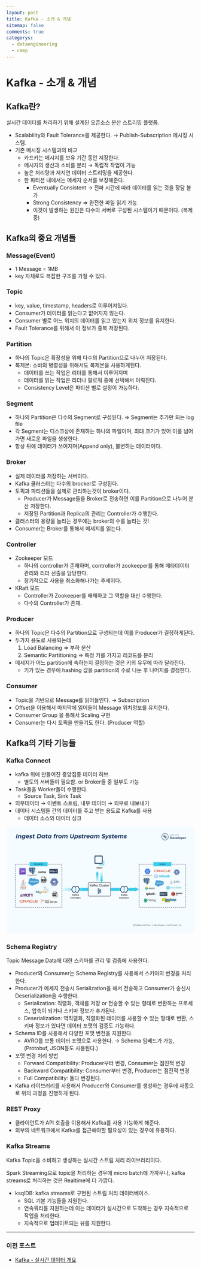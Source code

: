 ```yaml
---
layout: post
title: Kafka - 소개 & 개념
sitemap: false
comments: true
categorys:
  - dataengineering
  - camp
---
```

# Kafka - 소개 & 개념

## Kafka란?

실시간 데이터를 처리하기 위해 설계된 오픈소스 분산 스트리밍 플랫폼.

- Scalability와 Fault Tolerance를 제공한다. → Publish-Subscription 메시징 시스템.
- 기존 메시징 시스템과의 비교
    - 카프카는 메시지를 보유 기간 동안 저장한다.
    - 메시지의 생산과 소비를 분리 → 독립적 작업이 가능
    - 높은 처리량과 저지연 데이터 스트리밍을 제공한다.
    - 한 파티션 내에서는 메세지 순서를 보장해준다.
        - Eventually Consistent → 전파 시간에 따라 데이터를 읽는 것을 장담 불가
        - Strong Consistency ⇒ 완전한 파일 읽기 가능.
        - 이것이 발생하는 원인은 다수의 서버로 구성된 시스템이기 때문이다. (복제중)

## Kafka의 중요 개념들

### Message(Event)

- 1 Message = 1MB
- key 자체로도 복잡한 구조를 가질 수 있다.

### Topic

- key, value, timestamp, headers로 이루어져있다.
- Consumer가 데이터를 읽는다고 없어지지 않는다.
- Consumer 별로 어느 위치의 데이터를 읽고 있는지 위치 정보를 유지한다.
- Fault Tolerance를 위해서 이 정보가 중복 저장된다.

### Partition

- 하나의 Topic은 확장성을 위해 다수의 Partition으로 나누어 저장된다.
- 복제본: 소비의 병렬성을 위해서도 복제본을 사용하게된다.
    - 데이터를 쓰는 작업은 리더를 통해서 이루어지며
    - 데이터를 읽는 작업은 리더나 팔로워 중에 선택해서 이뤄진다.
    - Consistency Level은 파티션 별로 설정이 가능하다.

### Segment

- 하나의 Partition은 다수의 Segment로 구성된다. ⇒ Segment는 추가만 되는 log file
- 각 Segment는 디스크상에 존재하는 하나의 파일이며, 최대 크기가 있어 이를 넘어가면 새로운 파일을 생성한다.
- 항상 뒤에 데이터가 쓰여지며(Append only), 불변하는 데이터이다.

### Broker

- 실제 데이터를 저장하는 서버이다.
- Kafka 클러스터는 다수의 brocker로 구성된다.
- 토픽과 파티션들을 실제로 관리하는것이 broker이다.
    - Producer가 Message들을 Broker로 전송하면 이를 Partition으로 나누어 분산 저장한다.
    - 저장된 Partition과 Replica의 관리는 Controller가 수행한다.
- 클러스터의 용량을 늘리는 경우에는 broker의 수를 늘리는 것!
- Consumer는 Broker를 통해서 메세지를 읽는다.

### Controller

- Zookeeper 모드
    - 하나의 controller가 존재하며, controller가 zookeeper를 통해 메타데이터 관리와 리더 선출을 담당한다.
    - 장기적으로 사용을 최소화해나가는 추세이다.
- KRaft 모드
    - Controller가 Zookeeper를 배제하고 그 역할을 대신 수행한다.
    - 다수의 Controller가 존재.

### Producer

- 하나의 Topic은 다수의 Partition으로 구성되는데 이를 Producer가 결정하게된다.
- 두가지 용도로 사용되는데
    1. Load Balancing ⇒ 부하 분산
    2. Semantic Partitioning ⇒ 특정 키를 가지고 레코드를 분리
- 메세지가 어느 partition에 속하는지 결정하는 것은 키의 유무에 따라 달라진다.
    - 키가 있는 경우에 hashing 값을 partition의 수로 나눈 후 나머지를 결정한다.

### Consumer

- Topic을 기반으로 Message를 읽어들인다. → Subscription
- Offset을 이용해서 마지막에 읽어들이 Message 위치정보를 유지한다.
- Consumer Group 을 통해서 Scaling 구현
- Consumer는 다시 토픽을 만들기도 한다. (Producer 역할)

## Kafka의 기타 기능들

### Kafka Connect

- kafka 위에 만들어진 중앙집중 데이터 허브.
    - 별도의 서버들이 필요함. or Broker들 중 일부도 가능
- Task들을 Worker들이 수행한다.
    - Source Task, Sink Task
- 외부데이터 → 이벤트 스트림, 내부 데이터 → 외부로 내보내기
- 데이터 시스템들 간의 데이터를 주고 받는 용도로 Kafka를 사용
    - 데이터 소스와 데이터 싱크

 ![upstream](../../../assets/img/blog/kafkaupstream.jpeg)

### Schema Registry

Topic Message Data에 대한 스키마를 관리 및 검증에 사용한다.

- Producer와 Consumer는 Schema Registry를 사용해서 스키마의 변경을 처리한다.
- Producer가 메세지 전송시 Serialization을 해서 전송하고 Consumer가 송신시 Deserialization을 수행한다.
    - Serialization: 직렬화, 객체를 저장 or 전송할 수 있는 형태로 변환하는 프로세스, 압축이 되거나 스키마 정보가 추가된다.
    - Deserialization: 역직렬화, 직렬화된 데이터를 사용할 수 있는 형태로 변환, 스키마 정보가 있다면 데이터 포맷의 검증도 가능하다.
- Schema ID를 사용해서 다양한 포맷 변천을 지원한다.
    - AVRO를 보통 데이터 포맷으로 사용한다. → Schema 임베드가 가능, (Protobuf, JSON등도 사용된다.)
- 포맷 변경 처리 방법
    - Forward Compatibility: Producer부터 변경, Consumer는 점진적 변경
    - Backward Compatibility: Consumer부터 변경, Producer는 점진적 변경
    - Full Compatibility: 둘다 변경된다.
- Kafka 라이브러리를 사용해서 Producer와 Consumer를 생성하는 경우에 자동으로 위의 과정을 진행하게 된다.

### REST Proxy

- 클라이언트가 API 호출을 이용해서 Kafka를 사용 가능하게 해준다.
- 외부의 네트워크에서 Kafka를 접근해야할 필요성이 있는 경우에 유용하다.

### Kafka Streams

Kafka Topic을 소비하고 생성하는 실시간 스트림 처리 라이브러리이다. 

Spark Streaming으로 topic을 처리하는 경우에 micro batch에 가까우나, kafka streams로 처리하는 것은 Realtime에 더 가깝다.

- ksqlDB: kafka streams로 구현된 스트림 처리 데이터베이스.
    - SQL 기본 기능들을 지원한다.
    - 연속쿼리를 지원하는데 이는 데이터가 실시간으로 도착하는 경우 지속적으로 작업을 처리한다.
    - 지속적으로 업데이트되는 뷰를 지원한다.
---
### 이전 포스트
- [Kafka - 실시간 데이터 개요](https://poriz.github.io/dataengineering/camp/2024-01-22-dataengineering-camp-Kafka_1/)


